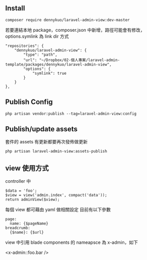 ## Install

``` composer require dennykuo/laravel-admin-view:dev-master ```

若要連結本地 package，composer.json 中新增，路徑可能會有修改，options.symlink 為 link dir 方式

```
"repositories": {
    "dennykuo/laravel-admin-view": {
        "type": "path",
        "url": "~/Dropbox/02-個人專案/laravel-admin-template/packages/dennykuo/laravel-admin-view",
        "options": {
            "symlink": true
        }
    }
},
```

## Publish Config

``` php artisan vendor:publish --tag=laravel-admin-view:config ```

## Publish/update assets

套件的 assets 有更新都要再次發佈做更新

``` php artisan laravel-admin-view:assets-publish ```

## view 使用方式

controller 中

```
$data = 'foo';
$view = view('admin.index', compact('data'));
return adminView($view);
```

每個 view 都可藉由 yaml 做相關設定
目前有以下參數

```
page:
  name: {$pageName}
breadcrumb:
  {$name}: {$url}
```

view 中引用 blade components 的 nameapsce 為 x-admin，如下

<x-admin::foo.bar />
